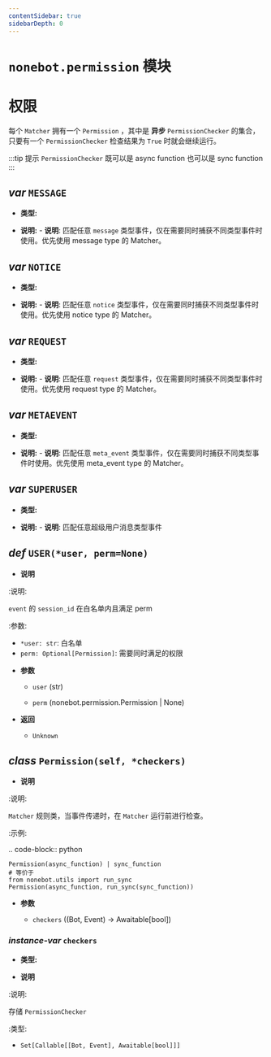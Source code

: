 ```yaml
---
contentSidebar: true
sidebarDepth: 0
---
```


# `nonebot.permission` 模块

权限
====

每个 ``Matcher`` 拥有一个 ``Permission`` ，其中是 **异步** ``PermissionChecker`` 的集合，只要有一个 ``PermissionChecker`` 检查结果为 ``True`` 时就会继续运行。

\:\:\:tip 提示
``PermissionChecker`` 既可以是 async function 也可以是 sync function
\:\:\:

## _var_ `MESSAGE`

- **类型:** 

- **说明:** - **说明**: 匹配任意 ``message`` 类型事件，仅在需要同时捕获不同类型事件时使用。优先使用 message type 的 Matcher。

## _var_ `NOTICE`

- **类型:** 

- **说明:** - **说明**: 匹配任意 ``notice`` 类型事件，仅在需要同时捕获不同类型事件时使用。优先使用 notice type 的 Matcher。

## _var_ `REQUEST`

- **类型:** 

- **说明:** - **说明**: 匹配任意 ``request`` 类型事件，仅在需要同时捕获不同类型事件时使用。优先使用 request type 的 Matcher。

## _var_ `METAEVENT`

- **类型:** 

- **说明:** - **说明**: 匹配任意 ``meta_event`` 类型事件，仅在需要同时捕获不同类型事件时使用。优先使用 meta_event type 的 Matcher。

## _var_ `SUPERUSER`

- **类型:** 

- **说明:** - **说明**: 匹配任意超级用户消息类型事件

## _def_ `USER(*user, perm=None)`

- **说明**

:说明:

``event`` 的 ``session_id`` 在白名单内且满足 perm

:参数:

  * ``*user: str``: 白名单
  * ``perm: Optional[Permission]``: 需要同时满足的权限

- **参数**

    - `user` (str)

    - `perm` (nonebot.permission.Permission | None)

- **返回**

    - `Unknown`

## _class_ `Permission(self, *checkers)`

- **说明**

:说明:

``Matcher`` 规则类，当事件传递时，在 ``Matcher`` 运行前进行检查。

:示例:

.. code-block:: python

    Permission(async_function) | sync_function
    # 等价于
    from nonebot.utils import run_sync
    Permission(async_function, run_sync(sync_function))

- **参数**

    - `checkers` ((Bot, Event) -> Awaitable[bool])

### _instance-var_ `checkers`

- **类型:** 

- **说明**

:说明:

存储 ``PermissionChecker``

:类型:

  * ``Set[Callable[[Bot, Event], Awaitable[bool]]]``